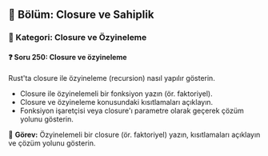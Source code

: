 ## 📘 Bölüm: Closure ve Sahiplik
### 🔹 Kategori: Closure ve Özyineleme
#### ❓ Soru 250: Closure ve özyineleme

Rust'ta closure ile özyineleme (recursion) nasıl yapılır gösterin.

- Closure ile özyinelemeli bir fonksiyon yazın (ör. faktoriyel).
- Closure ve özyineleme konusundaki kısıtlamaları açıklayın.
- Fonksiyon işaretçisi veya closure'ı parametre olarak geçerek çözüm yolunu gösterin.

🔧 **Görev:** Özyinelemeli bir closure (ör. faktoriyel) yazın, kısıtlamaları açıklayın ve çözüm yolunu gösterin.
